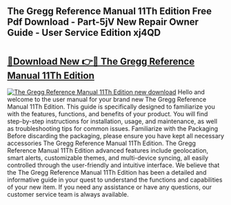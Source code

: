 ## The Gregg Reference Manual 11Th Edition Free Pdf Download - Part-5jV New Repair Owner Guide - User Service Edition xj4QD

# <h2><a href="http://bc219.oget.top/?id=The+Gregg+Reference+Manual+11Th+Edition">🔗Download New 👉🔴 The Gregg Reference Manual 11Th Edition</a></h2>

[![The Gregg Reference Manual 11Th Edition new download](https://i.imgur.com/5g1atiW.png)](http://bc219.oget.top/?id=The+Gregg+Reference+Manual+11Th+Edition)
Hello and welcome to the user manual for your brand new The Gregg Reference Manual 11Th Edition. This guide is specifically designed to familiarize you with the features, functions, and benefits of your product. You will find step-by-step instructions for installation, usage, and maintenance, as well as troubleshooting tips for common issues. Familiarize with the Packaging Before discarding the packaging, please ensure you have kept all necessary accessories The Gregg Reference Manual 11Th Edition. The Gregg Reference Manual 11Th Edition advanced features include geolocation, smart alerts, customizable themes, and multi-device syncing, all easily controlled through the user-friendly and intuitive interface. We believe that the The Gregg Reference Manual 11Th Edition has been a detailed and informative guide in your quest to understand the functions and capabilities of your new item. If you need any assistance or have any questions, our customer service team is always available.

